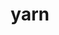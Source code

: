 ---
category: 4-letters
denotation: null
name: yarn
reference_link: https://www.etymonline.com/word/yarn
root_language: null
root_name: null
title: yarn
type: free
word_sums:
- respelling: yarn
  sum: 'Yarn + '
---